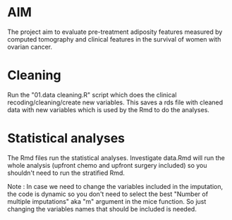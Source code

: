 # AIM
The project aim to evaluate pre-treatment adiposity features measured by computed tomography and clinical features in the survival of women with ovarian cancer.

# Cleaning
Run the "01.data cleaning.R" script which does the clinical recoding/cleaning/create new variables. This saves a rds file with cleaned data with new variables which is used by the Rmd to do the analyses.

# Statistical analyses
The Rmd files run the statistical analyses.
Investigate data.Rmd will run the whole analysis (upfront chemo and upfront surgery included) so you shouldn't need to run the stratified Rmd.

Note : In case we need to change the variables included in the imputation, the code is dynamic so you don't need to select the best "Number of multiple imputations" aka "m" argument in the mice function. So just changing the variables names that should be included is needed.

